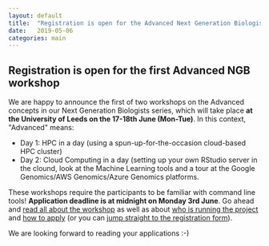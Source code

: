 ```yaml
---
layout: default
title:  "Registration is open for the Advanced Next Generation Biologists' workshop"
date:   2019-05-06
categories: main
---
```


## Registration is open for the first Advanced NGB workshop

We are happy to announce the first of two workshops on the Advanced concepts in our Next Generation Biologists series, which will take place **at the University of Leeds on the 17-18th June (Mon-Tue)**. In this context, "Advanced" means:

- Day 1: HPC in a day (using a spun-up-for-the-occasion cloud-based HPC cluster)
- Day 2: Cloud Computing in a day (setting up your own RStudio server in the clound, look at the Machine Learning tools and a tour at the Google Genomics/AWS Genomics/Azure Genomics platforms.

These workshops require the participants to be familiar with command line tools! **Application deadline is at midnight on Monday 3rd June**. Go ahead and [read all about the workshop](/workshops/) as well as about [who is running the project](/about/) and [how to apply](/application/) (or you can [jump straight to the registration form](https://forms.gle/jd5sym9nz8W7NjnK7)).

We are looking forward to reading your applications :-)
